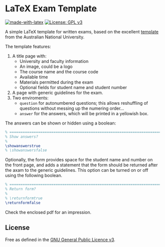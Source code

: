 # LaTeX Exam Template

[![made-with-latex](https://img.shields.io/badge/Made%20with-LaTeX-1f425f.svg)](https://www.latex-project.org/)
[![License: GPL v3](https://img.shields.io/badge/License-GPLv3-blue.svg)](https://www.gnu.org/licenses/gpl-3.0)

A simple LaTeX template for written exams, based on the excellent
[template](https://ctan.org/pkg/anufinalexam?lang=en) from the
Australian National University.

The template features:
1. A title page with:
   * University and faculty information
   * An image, could be a logo
   * The course name and the course code
   * Available time
   * Materials permitted during the exam
   * Optional fields for student name and student number
2. A page with generic guidelines for the exam.
3. Two enviroments:
   * `question` for autonumbered questions; this allows reshuffling
     of questions without messing up the numering order...
   * `answer` for the answers, which will be printed in a yellowish
     box.

The answers can be shown or hidden using a boolean:

```latex
% ==============================================================================
% Show answers?
%
\showanswerstrue
% \showanswersfalse

```

Optionally, the form provides space for the student name and number on
the front page, and adds a statement that the form should be returned
after the axam to the generic guidelines. This option can be turned on
or off using the following boolean.

```latex
% ==============================================================================
% Return form?
%
% \returnformtrue
\returnformfalse

```

Check the enclosed pdf for an impression.

## License

Free as defined in the [GNU General Public
Licence v3](https://www.gnu.org/licenses/gpl-3.0.en.html).

